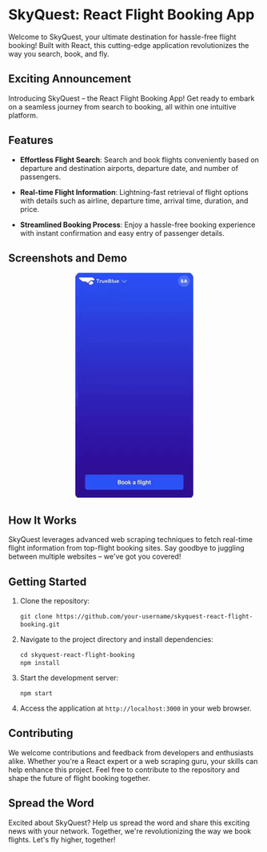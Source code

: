 # SkyQuest: React Flight Booking App

Welcome to SkyQuest, your ultimate destination for hassle-free flight booking! Built with React, this cutting-edge application revolutionizes the way you search, book, and fly.

##  Exciting Announcement

Introducing SkyQuest – the React Flight Booking App! Get ready to embark on a seamless journey from search to booking, all within one intuitive platform.

## Features

- **Effortless Flight Search**: Search and book flights conveniently based on departure and destination airports, departure date, and number of passengers.
  
- **Real-time Flight Information**: Lightning-fast retrieval of flight options with details such as airline, departure time, arrival time, duration, and price.
  
- **Streamlined Booking Process**: Enjoy a hassle-free booking experience with instant confirmation and easy entry of passenger details.

## Screenshots and Demo

<div align="center">
  <img alt="Demo" src="./rest1.gif" />
</div>

## How It Works

SkyQuest leverages advanced web scraping techniques to fetch real-time flight information from top-flight booking sites. Say goodbye to juggling between multiple websites – we've got you covered!

## Getting Started

1. Clone the repository:

   ```
   git clone https://github.com/your-username/skyquest-react-flight-booking.git
   ```

2. Navigate to the project directory and install dependencies:

   ```
   cd skyquest-react-flight-booking
   npm install
   ```

3. Start the development server:

   ```
   npm start
   ```

4. Access the application at `http://localhost:3000` in your web browser.

## Contributing

We welcome contributions and feedback from developers and enthusiasts alike. Whether you're a React expert or a web scraping guru, your skills can help enhance this project. Feel free to contribute to the repository and shape the future of flight booking together.

## Spread the Word

Excited about SkyQuest? Help us spread the word and share this exciting news with your network. Together, we're revolutionizing the way we book flights. Let's fly higher, together!


